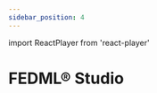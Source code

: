 ```yaml
---
sidebar_position: 4
---
```



import ReactPlayer from 'react-player'

# FEDML® Studio

<ReactPlayer playing controls url='https://fedml.ai/video/studio.mp4' width="100%" height="528px"/>